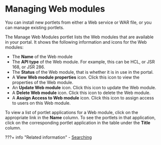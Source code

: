 # Managing Web modules

You can install new portlets from either a Web service or WAR file, or you can manage existing portlets.

The Manage Web Modules portlet lists the Web modules that are available in your portal. It shows the following information and icons for the Web modules:

-   The **Name** of the Web module
-   The **API type** of the Web module. For example, this can be HCL, or JSR 168, or JSR 286.
-   The **Status** of the Web module, that is whether it is in use in the portal.
-   A **View Web module properties** icon. Click this icon to view the properties of the Web module.
-   An **Update Web module** icon. Click this icon to update the Web module.
-   A **Delete Web module** icon. Click this icon to delete the Web module.
-   A **Assign Access to Web module** icon. Click this icon to assign access to users on this Web module.

To view a list of portlet applications for a Web module, click on the appropriate link in the **Name** column. To see the portlets in that application, click on the corresponding portlet application in the table under the **Title** column.

???+ info "Related information"
    - [Searching](../../../../../deploy_dx/manage/portal_admin_tools/portal_user_interface/managing_pages/h_search_admin_portlets.md)

